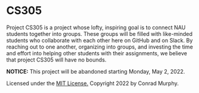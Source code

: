 # CS305

Project CS305 is a project whose lofty, inspiring goal is to connect NAU students together into groups. These groups will be filled with like-minded students who collaborate with each other here on GitHub and on Slack. By reaching out to one another, organizing into groups, and investing the time and effort into helping other students with their assignments, we believe that project CS305 will have no bounds.

**NOTICE:** This project will be abandoned starting Monday, May 2, 2022.

Licensed under the [MIT License.](https://opensource.org/licenses/MIT) Copyright 2022 by Conrad Murphy.
